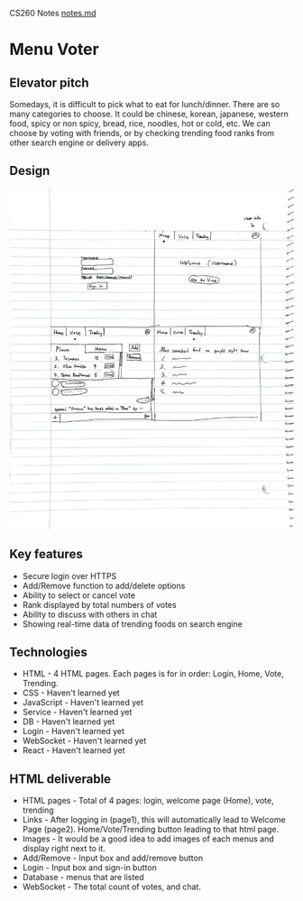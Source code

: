 CS260 Notes
[notes.md](https://github.com/gwanghong/startup/blob/main/notes.md)

# Menu Voter
  ## Elevator pitch
  Somedays, it is difficult to pick what to eat for lunch/dinner. There are so many categories to choose. It could be 
  chinese, korean, japanese, western food, 
  spicy or non spicy,
  bread, rice, noodles,
  hot or cold, etc.
  We can choose by voting with friends,
  or by checking trending food ranks from other search engine or delivery apps. 

## Design
  ![Alt text](sketch.jpg)

## Key features
* Secure login over HTTPS
* Add/Remove function to add/delete options 
* Ability to select or cancel vote
* Rank displayed by total numbers of votes
* Ability to discuss with others in chat
* Showing real-time data of trending foods on search engine
## Technologies
* HTML - 4 HTML pages. Each pages is for in order: Login, Home, Vote, Trending.
* CSS -         Haven't learned yet
* JavaScript -  Haven't learned yet
* Service -     Haven't learned yet
* DB -          Haven't learned yet
* Login -       Haven't learned yet
* WebSocket -   Haven't learned yet
* React -       Haven't learned yet
## HTML deliverable
* HTML pages - Total of 4 pages: login, welcome page (Home), vote, trending
* Links - After logging in (page1), this will automatically lead to Welcome Page (page2). Home/Vote/Trending button leading to that html page.
* Images - It would be a good idea to add images of each menus and display right next to it.
* Add/Remove - Input box and add/remove button
* Login - Input box and sign-in button
* Database - menus that are listed
* WebSocket - The total count of votes, and chat.